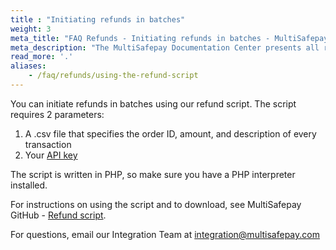 ```yaml
---
title : "Initiating refunds in batches"
weight: 3
meta_title: "FAQ Refunds - Initiating refunds in batches - MultiSafepay Docs"
meta_description: "The MultiSafepay Documentation Center presents all relevant information about our Plugins and API. You can also find support pages for payment methods, tools and general questions as well as the contact details of our Support and Integration Teams."
read_more: '.'
aliases:
    - /faq/refunds/using-the-refund-script
---
```


You can initiate refunds in batches using our refund script. The script requires 2 parameters: 

1. A .csv file that specifies the order ID, amount, and description of every transaction
2. Your [API key](/faq/general/multisafepay-glossary/#api-key)

The script is written in PHP, so make sure you have a PHP interpreter installed.

For instructions on using the script and to download, see MultiSafepay GitHub - [Refund script](https://github.com/MultiSafepay/refund-script).

For questions, email our Integration Team at <integration@multisafepay.com>
